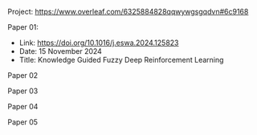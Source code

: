 Project: https://www.overleaf.com/6325884828qqwywgsgqdvn#6c9168

Paper 01:
- Link: https://doi.org/10.1016/j.eswa.2024.125823
- Date: 15 November 2024
- Title: Knowledge Guided Fuzzy Deep Reinforcement Learning

Paper 02


Paper 03


Paper 04


Paper 05
